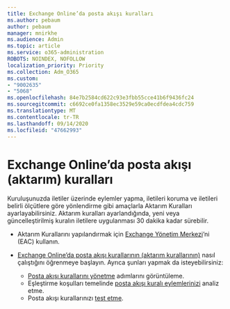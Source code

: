```yaml
---
title: Exchange Online’da posta akışı kuralları
ms.author: pebaum
author: pebaum
manager: mnirkhe
ms.audience: Admin
ms.topic: article
ms.service: o365-administration
ROBOTS: NOINDEX, NOFOLLOW
localization_priority: Priority
ms.collection: Adm_O365
ms.custom:
- "9002635"
- "5068"
ms.openlocfilehash: 84e7b2584cd622c93e3fbb55cce41b6f9436fc24
ms.sourcegitcommit: c6692ce0fa1358ec3529e59ca0ecdfdea4cdc759
ms.translationtype: MT
ms.contentlocale: tr-TR
ms.lasthandoff: 09/14/2020
ms.locfileid: "47662993"
---
```

# <a name="mail-flow-transport-rules-in-exchange-online"></a>Exchange Online’da posta akışı (aktarım) kuralları

Kuruluşunuzda iletiler üzerinde eylemler yapma, iletileri koruma ve iletileri belirli ölçütlere göre yönlendirme gibi amaçlarla Aktarım Kuralları ayarlayabilirsiniz. Aktarım kuralları ayarlandığında, yeni veya güncelleştirilmiş kuralın iletilere uygulanması 30 dakika kadar sürebilir.

- Aktarım Kurallarını yapılandırmak için [Exchange Yönetim Merkezi](https://go.microsoft.com/fwlink/p/?linkid=834822)’ni (EAC) kullanın.

- [Exchange Online’da posta akışı kurallarının (aktarım kurallarının)](https://docs.microsoft.com/exchange/security-and-compliance/mail-flow-rules/mail-flow-rules) nasıl çalıştığını öğrenmeye başlayın. Ayrıca şunları yapmak da isteyebilirsiniz:

    - [Posta akışı kurallarını yönetme](https://docs.microsoft.com/exchange/security-and-compliance/mail-flow-rules/manage-mail-flow-rules) adımlarını görüntüleme.
    - Eşleştirme koşulları temelinde [posta akışı kuralı eylemlerinizi](https://docs.microsoft.com/exchange/security-and-compliance/mail-flow-rules/mail-flow-rule-actions) analiz etme.
    - Posta akışı kurallarınızı [test etme](https://docs.microsoft.com/exchange/security-and-compliance/mail-flow-rules/test-mail-flow-rules).

